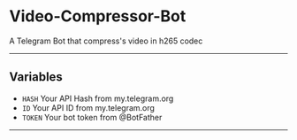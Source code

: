 # Video-Compressor-Bot

A Telegram Bot that compress's video in h265 codec

---

## Variables

- `HASH` Your API Hash from my.telegram.org
- `ID` Your API ID from my.telegram.org
- `TOKEN` Your bot token from @BotFather

---
